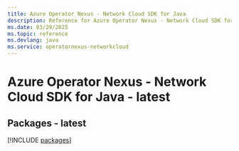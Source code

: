 ```yaml
---
title: Azure Operator Nexus - Network Cloud SDK for Java
description: Reference for Azure Operator Nexus - Network Cloud SDK for Java
ms.date: 03/29/2025
ms.topic: reference
ms.devlang: java
ms.service: operatornexus-networkcloud
---
```

# Azure Operator Nexus - Network Cloud SDK for Java - latest
## Packages - latest
[!INCLUDE [packages](operator-nexus---network-cloud-index.md)]